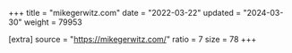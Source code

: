 +++
title = "mikegerwitz.com"
date = "2022-03-22"
updated = "2024-03-30"
weight = 79953

[extra]
source = "https://mikegerwitz.com/"
ratio = 7
size = 78
+++
